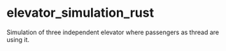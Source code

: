# elevator_simulation_rust
Simulation of three independent elevator where passengers as thread are using it.

